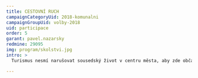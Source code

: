 ```yaml
---
title: CESTOVNÍ RUCH
campaignCategoryUid: 2018-komunalni
campaignGroupUid: volby-2018
uid: participace
order: 5
garant: pavel.nazarsky
redmine: 29095
img: program/skolstvi.jpg
intro: > 
  Turismus nesmí narušovat sousedský život v centru města, aby zde občané mohli normálně žít a pracovat. Neúnosný hluk a nepořádek v ulicích a v domech s nelegálními apartmány způsobil postupný odliv rezidentů z centra Prahy. Ti, kteří zde chtějí nadále bydlet, se musí účinně bránit bezohlednosti podnikatelů v turistickém ruchu. Nelegální a podvodné podnikání nebudeme trpět. Turistické služby musí dodržovat daná pravidla.

---
```


